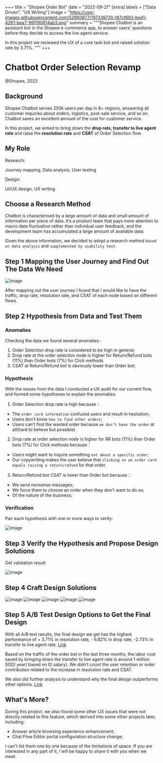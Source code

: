 +++
title = "Shopee Order Bot"
date = "2022-09-21"
[extra]
labels = ["Data Driven", "UX Writing"]
image = "https://user-images.githubusercontent.com/52693877/197339730-f47cf693-be41-4261-bea7-991190614ab3.png"
summary = """Shopee Chatbot is an assistant bot in the Shopee e-commerce app, to answer users’ questions before they decide to access the live agent service.

In this project we reviewed the UX of a core task bot and raised solution rate by 3.71%.
"""
+++

# Chatbot Order Selection Revamp

<p class="time">@Shopee, 2022</p>

<span class="intro">
<span class="bg">

## Background

Shopee Chatbot serves 250k users per day in 8+ regions, answering all customer inquiries about orders, logistics, post-sale service, and so on. Chatbot saves an excellent amount of the cost for customer service.

In this project, we aimed to bring down the **drop rate, transfer to live agent rate** and raise the **resolution rate** and **CSAT** of Order Selection flow.

</span>
<span class="role">

## My Role

Research:

Journey mapping, Data analysis, User testing

Design:

UI/UX design, UX writing
  
</span>
</span>

## Choose a Research Method

Chatbot is characterised by a large amount of data and small amount of information per piece of data. It’s a product team that pays more attention to macro data fluctuation rather than individual user feedback, and the development team has accumulated a large amount of available data.

Given the above information, we decided to adopt a research method `based on data analysis` and `supplemented by usability test`.

## Step 1 Mapping the User Journey and Find Out The Data We Need

![image]()

After mapping out the user journey I found that I would like to have the traffic, drop rate, resolution rate, and CSAT of each node based on different flows.

## Step 2 Hypothesis from Data and Test Them

### Anomalies

Checking the data we found several anomalies :

1. Order Selection drop rate is considered to be high in general;
2. Drop rate at the order selection node is higher for Return/Refund bots (11%) than Order bots (7%) for Click methods
3. CSAT at Return/Refund bot is obviously lower than Order bot;

### Hypothesis

With the issues from the data I conducted a UX audit for our current flow, and formed some hypotheses to explain the anomalies:

1. Order Selection drop rate is high because：
  * The `order card information` confused users and result in hesitation;
  * Users don’t know `how to find other orders`;
  * Users can’t find the wanted order because `we don’t have the order` at all(hard to believe but possible)
2. Drop rate at order selection node is higher for RR bots (11%) than Order bots (7%) for Click methods because：
  * Users might want to inquire something `not about a specific order`;
  * Our copywriting makes the user believe that `clicking on an order card equals raising a return/refund` for that order.
3. Return/Refund bot CSAT is lower than Order bot because：
  * We send nonsense messages;
  * We force them to choose an order when they don't want to do so;
  * Of the nature of the business;

### Verification

Pair each hypothesis with one or more ways to verify:

![image]()

## Step 3 Verify the Hypothesis and Propose Design Solutions

Get validation result:

![image]()

## Step 4 Craft Design Solutions

![image]()
![image]()
![image]()
![image]()
![image]()

## Step 5 A/B Test Design Options to Get the Final Design

With all A/B test results, the final design we get has the highest performance of + 3.71% in resolution rate, - 6.82% in drop rate, -2.73% in transfer to live agent rate. [Link](https://docs.google.com/spreadsheets/d/1d4jLm2_o1jYWMGqTmbin11taxrZAmwDhVp9AEtZ5iZA/edit?usp=sharing)

Based on the traffic of the order bot in the last three months, the labor cost saved by bringing down the transfer to live agent rate is around 1 million SGD/ year( based on ID salary). We didn’t count the user retention or order contribution related to the increase in resolution rate and CSAT.

We also did further analysis to understand why the final design outperforms other options. [Link](https://docs.google.com/spreadsheets/d/1tf_NF1O4DfNZGtwqaw7cVimGoKrvABNALraCJcx3naM/edit?usp=sharing)

## What's More?

During this project, we also found some other UX issues that were not directly related to this feature, which derived into some other projects later, including:

* Answer article browsing experience enhancement;
* Chat Flow Editor portal configuration structure change;

I can't list them one by one because of the limitations of space. If you are interested in any part of it, I will be happy to share it with you when we meet.
